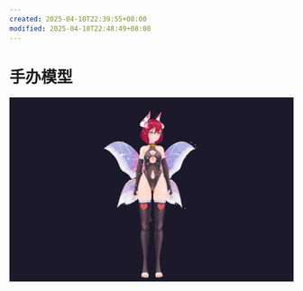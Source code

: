 ```yaml
---
created: 2025-04-10T22:39:55+08:00
modified: 2025-04-10T22:48:49+08:00
---
```


# 手办模型

![](./f8292af8fd64abd0add58dad8df85392.jpg)
